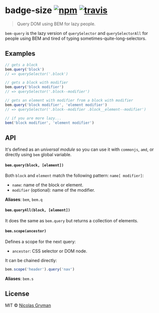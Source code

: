 # badge-size [![npm][npm-image]][npm-url] [![travis][travis-image]][travis-url]

[npm-image]: https://img.shields.io/npm/v/bem-query.svg?style=flat
[npm-url]: https://npmjs.org/package/bem-query
[travis-image]: https://img.shields.io/travis/ngryman/bem-query.svg?style=flat
[travis-url]: https://travis-ci.org/ngryman/bem-query

> Query DOM using BEM for lazy people.


`bem-query` is the lazy version of `querySelector` and `querySelectorAll` for people using
BEM and tired of typing sometimes-quite-long-selectors.


## Examples

```js
// gets a block
bem.query('block')
// => querySelector('.block')

// gets a block with modifier
bem.query('block modifier')
// => querySelector('.block--modifier')

// gets an element with modifier from a block with modifier
bem.query('block modifier', 'element modifier')
// => querySelector('.block--modifier .block__element--modifier')

// if you are more lazy...
bem('block modifier', 'element modifier')
```


## API

It's defined as an *universal module* so you can use it with `commonjs`, `amd`, or directly
using `bem` global variable.


#### `bem.query(block, [element])`

Both `block` and `element` match the following pattern: `name[ modifier]`:
 - `name`: name of the block or element.
 - `modifier` (optional): name of the modifier.

**Aliases**: `bem`, `bem.q`

#### `bem.queryAll(block, [element])`

It does the same as `bem.query` but returns a collection of elements.

#### `bem.scope(ancestor)`

Defines a scope for the next query:
 - `ancestor`: CSS selector or DOM node.

It can be chained directly:

```js
bem.scope('header').query('nav')
```

**Aliases**: `bem.s`


## License

MIT © [Nicolas Gryman](http://ngryman.sh)
